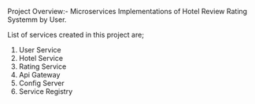 Project Overview:- Microservices Implementations of Hotel Review Rating Systemm by User.

List of services created in this project are;
1. User Service
2. Hotel Service
3. Rating Service
4. Api Gateway
5. Config Server
6. Service Registry



